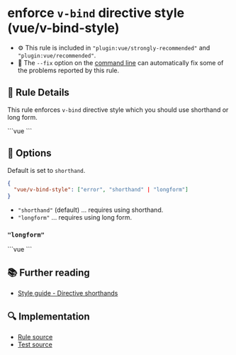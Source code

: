 # enforce `v-bind` directive style (vue/v-bind-style)

- :gear: This rule is included in `"plugin:vue/strongly-recommended"` and `"plugin:vue/recommended"`.
- :wrench: The `--fix` option on the [command line](https://eslint.org/docs/user-guide/command-line-interface#fixing-problems) can automatically fix some of the problems reported by this rule.

## :book: Rule Details

This rule enforces `v-bind` directive style which you should use shorthand or long form.

<eslint-code-block fix :rules="{'vue/v-bind-style': ['error']}">
```vue
<template>
  <!-- ✓ GOOD -->
  <div :foo="bar"/>

  <!-- ✗ BAD -->
  <div v-bind:foo="bar"/>
</template>
```
</eslint-code-block>

## :wrench: Options
Default is set to `shorthand`.

```json
{
  "vue/v-bind-style": ["error", "shorthand" | "longform"]
}
```

- `"shorthand"` (default) ... requires using shorthand.
- `"longform"` ... requires using long form.

### `"longform"`

<eslint-code-block fix :rules="{'vue/v-bind-style': ['error', 'longform']}">
```vue
<template>
  <!-- ✓ GOOD -->
  <div v-bind:foo="bar"/>

  <!-- ✗ BAD -->
  <div :foo="bar"/>
</template>
```
</eslint-code-block>

## :books: Further reading

- [Style guide - Directive shorthands](https://vuejs.org/v2/style-guide/#Directive-shorthands-strongly-recommended)

## :mag: Implementation

- [Rule source](https://github.com/vuejs/eslint-plugin-vue/blob/master/lib/rules/v-bind-style.js)
- [Test source](https://github.com/vuejs/eslint-plugin-vue/blob/master/tests/lib/rules/v-bind-style.js)
